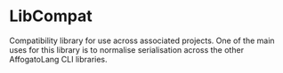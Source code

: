 # LibCompat

Compatibility library for use across associated projects. One of the main uses for this library is 
to normalise serialisation across the other AffogatoLang CLI libraries.
